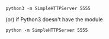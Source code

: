 `python3 -m SimpleHTTPServer 5555`

(or) if Python3 doesn't have the module

`python -m SimpleHTTPServer 5555`
